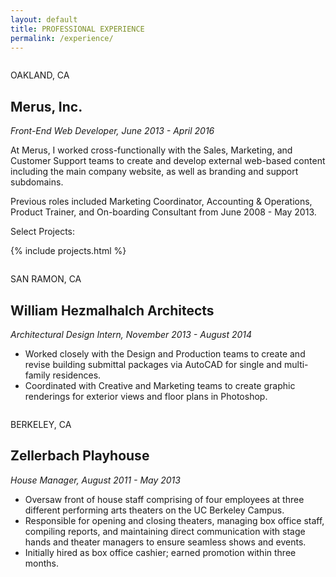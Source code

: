 ```yaml
---
layout: default
title: PROFESSIONAL EXPERIENCE
permalink: /experience/
---
```


<div class="pull-right" style="padding-top: 1em;">
    <i class="fa fa-map-marker" aria-hidden="true"></i> OAKLAND, CA
</div>
					
## Merus, Inc.

_Front-End Web Developer, June 2013 - April 2016_

At Merus, I worked cross-functionally with the Sales, Marketing, and Customer Support teams to create and develop external web-based content
including the main company website, as well as branding and support subdomains.

Previous roles included Marketing Coordinator, Accounting & Operations, Product Trainer, and On-boarding Consultant from June 2008 - May 2013.

Select Projects:

{% include projects.html %}

<div class="pull-right" style="padding-top: 1em;">
    <i class="fa fa-map-marker" aria-hidden="true"></i> SAN RAMON, CA
</div>

## William Hezmalhalch Architects		

_Architectural Design Intern, November 2013 - August 2014_

+ Worked closely with the Design and Production teams to create and revise building submittal packages via AutoCAD for single
and multi-family residences.
+ Coordinated with Creative and Marketing teams to create graphic renderings for exterior views and floor plans
in Photoshop.

<div class="pull-right" style="padding-top: 1em;">
    <i class="fa fa-map-marker" aria-hidden="true"></i> BERKELEY, CA
</div>

## Zellerbach Playhouse

_House Manager, August 2011 - May 2013_

+ Oversaw front of house staff comprising of four employees at three different performing arts theaters on the UC Berkeley Campus.
+ Responsible for opening and closing theaters, managing box office staff, compiling reports, and maintaining
direct communication with stage hands and theater managers to ensure seamless shows and events.
+ Initially hired as box office cashier; earned promotion within three months.